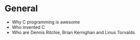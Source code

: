# General
* Why C programming is awesome
* Who invented C
* Who are Dennis Ritchie, Brian Kernighan and Linus Torvalds
